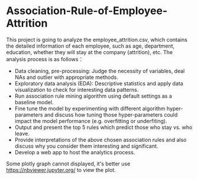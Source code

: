 # Association-Rule-of-Employee-Attrition

This project is going to analyze the employee_attrition.csv, which contains the detailed information of each employee, such as age, department, education, whether they will stay at the company (attrition), etc. The analysis process is as follows： 

- Data cleaning, pre-processing: Judge the necessity of variables, deal NAs and outlier with appropriate methods.
- Exploratory data analysis (EDA): Descriptive statistics and apply data visualization to check for interesting data patterns.
- Run association rule mining algorithm using default settings as a baseline model.
- Fine tune the model by experimenting with different algorithm hyper-parameters and discuss how tuning those hyper-parameters could impact the model performance (e.g. overfitting or underfiting).
- Output and present the top 5 rules which predict those who stay vs. who leave.
- Provide interpretations of the above chosen association rules and also discuss why you consider them interesting and significant.
- Develop a web app to host the analytics process.

Some plotly graph cannot displayed, it's better use https://nbviewer.jupyter.org/ to view the plot.
